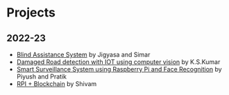 # Projects

## 2022-23

* [Blind Assistance System](projects/sem-1-2022-23/Project_Jigyasa_Simar/Readme.md) by Jigyasa and Simar
* [Damaged Road detection with IOT using computer vision](projects/sem-1-2022-23/Project_KSKumar/Version2/Docs/IoT%20Course%20Project.pdf) by K.S.Kumar
* [Smart Surveillance System using Raspberry Pi and Face Recognition](projects/sem-1-2022-23/Project_Piyush_Pratik/IOT_Report.pdf) by Piyush and Pratik
* [RPI + Blockchain](projects/sem-1-2022-23/shivam-2021phxp0469p) by Shivam
